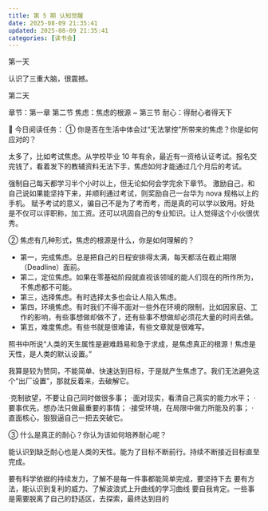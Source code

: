 ```yaml
---
title: 第 5 期 认知觉醒
date: 2025-08-09 21:35:41
updated: 2025-08-09 21:35:41
categories: [读书会]
---
```


第一天

认识了三重大脑，很震撼。

第二天

章节：第一章 第二节 焦虑：焦虑的根源 ~ 第三节 耐心：得耐心者得天下

📖 今日阅读任务：
① 你是否在生活中体会过“无法掌控”所带来的焦虑？你是如何应对的？

太多了，比如考试焦虑。从学校毕业 10 年有余，最近有一资格认证考试。报名交完钱了，看着发下的教辅资料无法下手，焦虑如何才能通过几个月后的考试。<!-- more -->

强制自己每天都学习半个小时以上，但无论如何会学完余下章节。
激励自己，和自己说如果能坚持下来，并顺利通过考试，则奖励自己一台华为 nova 规格以上的手机。
赋予考试的意义，骗自己不是为了考而考，而是真的可以学以致用。好处是不仅可以评职称，加工资。还可以巩固自己的专业知识。让人觉得这个小伙很优秀。

② 焦虑有几种形式，焦虑的根源是什么，你是如何理解的？

* 第一，完成焦虑。总是把自己的日程安排得太满，每天都活在截止期限（Deadline）面前。
* 第二，定位焦虑。如果在零基础阶段就直视该领域的能人们现在的所作所为，不焦虑都不可能。
* 第三，选择焦虑。有时选择太多也会让人陷入焦虑。
* 第四，环境焦虑。有时我们不得不面对一些外在环境的限制，比如因家庭、工作的影响，有些事想做却做不了，还有些事不想做却必须花大量的时间去做。
* 第五，难度焦虑。有些书就是很难读，有些文章就是很难写。

照书中所说“人类的天生属性是避难趋易和急于求成，是焦虑真正的根源！焦虑是天性，是人类的默认设置。”

我算是较为赞同，不能简单、快速达到目标，于是就产生焦虑了。我们无法避免这个“出厂设置”，那就反着来，去破解它。

·克制欲望，不要让自己同时做很多事；
·面对现实，看清自己真实的能力水平；
·要事优先，想办法只做最重要的事情；
·接受环境，在局限中做力所能及的事；
·直面核心，狠狠逼自己一把去突破它。

③ 什么是真正的耐心？你认为该如何培养耐心呢？

能认识到缺乏耐心也是人类的天性。能为了目标不断前行。持续不断接近目标直至完成。

要有科学依据的持续发力，了解不是每一件事都能简单完成，要坚持下去
要有方法，能认识到复利的威力、了解波浪式上升曲线的学习曲线
要自我肯定。一些事是需要脱离了自己的舒适区，去探索，最终达到目的
